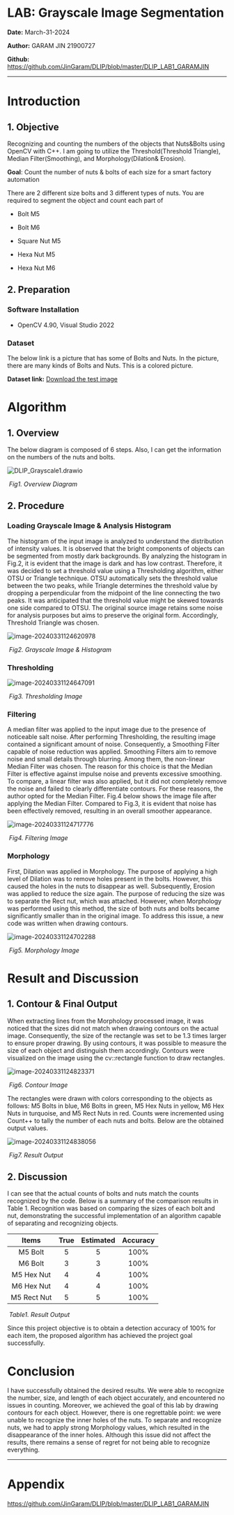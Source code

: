 # LAB: Grayscale Image Segmentation



**Date:**  March-31-2024

**Author:**  GARAM  JIN  21900727

**Github:** https://github.com/JinGaram/DLIP/blob/master/DLIP_LAB1_GARAMJIN

---



# Introduction

## 1. Objective
Recognizing and counting the numbers of the objects that Nuts&Bolts using OpenCV with C++. I am going to utilize the Threshold(Threshold Triangle), Median Filter(Smoothing), and Morphology(Dilation& Erosion).   

**Goal**: Count the number of nuts & bolts of each size for a smart factory automation

There are 2 different size bolts and 3 different types of nuts. You are required to segment the object and count each part of 

* Bolt M5

* Bolt M6

* Square Nut M5

* Hexa Nut M5

* Hexa Nut M6

  

## 2. Preparation

### Software Installation

- OpenCV 4.90,  Visual Studio 2022

### Dataset

The below link is a picture that has some of Bolts and Nuts. In the picture, there are many kinds of Bolts and Nuts. This is a colored picture.

**Dataset link:** [Download the test image](https://github.com/ykkimhgu/DLIP-src/blob/main/LAB_grayscale/Lab_GrayScale_TestImage.jpg)



# Algorithm

## 1. Overview 

The below diagram is composed of 6 steps. Also, I can get the information on the numbers of the nuts and bolts. 

![DLIP_Grayscale1.drawio](C:\Users\ehrpr\source\repos\DLIP\LAB\DLIP_Grayscale1.drawio.png)

​							 	*Fig1. Overview Diagram*

## 2. Procedure

### Loading Grayscale Image & Analysis Histogram

The histogram of the input image is analyzed to understand the distribution of intensity values. It is observed that the bright components of objects can be segmented from mostly dark backgrounds. By analyzing the histogram in Fig.2, it is evident that the image is dark and has low contrast. Therefore, it was decided to set a threshold value using a Thresholding algorithm, either OTSU or Triangle technique. OTSU automatically sets the threshold value between the two peaks, while Triangle determines the threshold value by dropping a perpendicular from the midpoint of the line connecting the two peaks. It was anticipated that the threshold value might be skewed towards one side compared to OTSU. The original source image retains some noise for analysis purposes but aims to preserve the original form. Accordingly, Threshold Triangle was chosen.

![image-20240331124620978](C:\Users\ehrpr\AppData\Roaming\Typora\typora-user-images\image-20240331124620978.png)

​							 *Fig2. Grayscale Image & Histogram*

### Thresholding

![image-20240331124647091](C:\Users\ehrpr\AppData\Roaming\Typora\typora-user-images\image-20240331124647091.png)

​								 *Fig3. Thresholding Image*

### Filtering

A median filter was applied to the input image due to the presence of noticeable salt noise. After performing Thresholding, the resulting image contained a significant amount of noise. Consequently, a Smoothing Filter capable of noise reduction was applied. Smoothing Filters aim to remove noise and small details through blurring. Among them, the non-linear Median Filter was chosen. The reason for this choice is that the Median Filter is effective against impulse noise and prevents excessive smoothing. To compare, a linear filter was also applied, but it did not completely remove the noise and failed to clearly differentiate contours. For these reasons, the author opted for the Median Filter. Fig.4 below shows the image file after applying the Median Filter. Compared to Fig.3, it is evident that noise has been effectively removed, resulting in an overall smoother appearance.

![image-20240331124717776](C:\Users\ehrpr\AppData\Roaming\Typora\typora-user-images\image-20240331124717776.png)

​					     			 *Fig4. Filtering Image*

### Morphology

First, Dilation was applied in Morphology. The purpose of applying a high level of Dilation was to remove holes present in the bolts. However, this caused the holes in the nuts to disappear as well. Subsequently, Erosion was applied to reduce the size again. The purpose of reducing the size was to separate the Rect nut, which was attached. However, when Morphology was performed using this method, the size of both nuts and bolts became significantly smaller than in the original image. To address this issue, a new code was written when drawing contours.

![image-20240331124702288](C:\Users\ehrpr\AppData\Roaming\Typora\typora-user-images\image-20240331124702288.png)

​								 *Fig5. Morphology Image*



# Result and Discussion

## 1. Contour & Final Output

When extracting lines from the Morphology processed image, it was noticed that the sizes did not match when drawing contours on the actual image. Consequently, the size of the rectangle was set to be 1.3 times larger to ensure proper drawing. By using contours, it was possible to measure the size of each object and distinguish them accordingly. Contours were visualized on the image using the cv::rectangle function to draw rectangles.

![image-20240331124823371](C:\Users\ehrpr\AppData\Roaming\Typora\typora-user-images\image-20240331124823371.png)

​								 *Fig6. Contour Image*

The rectangles were drawn with colors corresponding to the objects as follows: M5 Bolts in blue, M6 Bolts in green, M5 Hex Nuts in yellow, M6 Hex Nuts in turquoise, and M5 Rect Nuts in red. Counts were incremented using Count++ to tally the number of each nuts and bolts. Below are the obtained output values.

![image-20240331124838056](C:\Users\ehrpr\AppData\Roaming\Typora\typora-user-images\image-20240331124838056.png)

​							   	 *Fig7. Result Output*

## 2. Discussion

I can see that the actual counts of bolts and nuts match the counts recognized by the code. Below is a summary of the comparison results in Table 1. Recognition was based on comparing the sizes of each bolt and nut, demonstrating the successful implementation of an algorithm capable of separating and recognizing objects.

|    Items    | True | Estimated | Accuracy |
| :---------: | :--: | :-------: | :------: |
|   M5 Bolt   |  5   |     5     |   100%   |
|   M6 Bolt   |  3   |     3     |   100%   |
| M5 Hex Nut  |  4   |     4     |   100%   |
| M6 Hex Nut  |  4   |     4     |   100%   |
| M5 Rect Nut |  5   |     5     |   100%   |

​							   	 *Table1. Result Output*

Since this project objective is to obtain a detection accuracy of 100% for each item, the proposed algorithm has achieved the project goal successfully.



# Conclusion

I have successfully obtained the desired results. We were able to recognize the number, size, and length of each object accurately, and encountered no issues in counting. Moreover, we achieved the goal of this lab by drawing contours for each object. However, there is one regrettable point: we were unable to recognize the inner holes of the nuts. To separate and recognize nuts, we had to apply strong Morphology values, which resulted in the disappearance of the inner holes. Although this issue did not affect the results, there remains a sense of regret for not being able to recognize everything.

---

# Appendix

https://github.com/JinGaram/DLIP/blob/master/DLIP_LAB1_GARAMJIN
